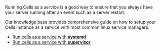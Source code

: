 Running Cells as a service is a good way to ensure that you always have your server running after an event such as a server restart.

Our knowledge base provides comprehensive guide on how to setup your Cells instance as a service with most common linux service managers.

- [Run cells as a service with **systemd**](/en/docs/kb/deployment/running-cells-service-systemd)
- [Run cells as a service with **supervisor**](/en/docs/kb/deployment/running-cells-service-supervisor)